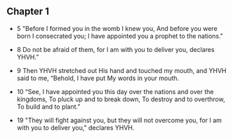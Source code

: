 ## Chapter 1

- 5
"Before I formed you in the womb I knew you, And before you were born I consecrated you; I have appointed you a prophet to the nations."

- 8
Do not be afraid of them, for I am with you to deliver you, declares YHVH.”

- 9
Then YHVH stretched out His hand and touched my mouth, and YHVH said to me, “Behold, I have put My words in your mouth.

- 10
“See, I have appointed you this day over the nations and over the kingdoms, To pluck up and to break down, To destroy and to overthrow, To build and to plant.”

- 19
"They will fight against you, but they will not overcome you, for I am with you to deliver you," declares YHVH.

